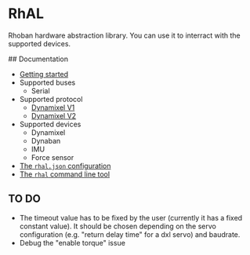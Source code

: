 # RhAL

Rhoban hardware abstraction library. You can use it to interract
with the supported devices.

## Documentation

* [Getting started](/Docs/getting_started.md)
* Supported buses
    * Serial
* Supported protocol
    * [Dynamixel V1](/Docs/dynamixel_v1.md)
    * [Dynamixel V2](/Docs/dynamixel_v2.md)
* Supported devices
    * Dynamixel
    * Dynaban
    * IMU
    * Force sensor
* [The `rhal.json` configuration](/Docs/configuration.md)
* [The `rhal` command line tool](/Docs/command_line.md)

## TO DO
- The timeout value has to be fixed by the user (currently it has a fixed constant value). It should be chosen depending on the servo configuration (e.g. "return delay time" for a dxl servo) and baudrate.
- Debug the "enable torque" issue
